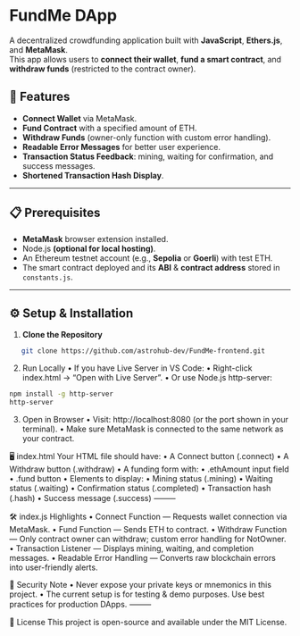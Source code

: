 # FundMe DApp

A decentralized crowdfunding application built with **JavaScript**, **Ethers.js**, and **MetaMask**.  
This app allows users to **connect their wallet**, **fund a smart contract**, and **withdraw funds** (restricted to the contract owner).

## 🚀 Features

-   **Connect Wallet** via MetaMask.
-   **Fund Contract** with a specified amount of ETH.
-   **Withdraw Funds** (owner-only function with custom error handling).
-   **Readable Error Messages** for better user experience.
-   **Transaction Status Feedback**: mining, waiting for confirmation, and success messages.
-   **Shortened Transaction Hash Display**.

---

## 📋 Prerequisites

-   **MetaMask** browser extension installed.
-   Node.js **(optional for local hosting)**.
-   An Ethereum testnet account (e.g., **Sepolia** or **Goerli**) with test ETH.
-   The smart contract deployed and its **ABI** & **contract address** stored in `constants.js`.

---

## ⚙️ Setup & Installation

1. **Clone the Repository**

```bash
   git clone https://github.com/astrohub-dev/FundMe-frontend.git
```

2. Run Locally
   • If you have Live Server in VS Code:
   • Right-click index.html → “Open with Live Server”.
   • Or use Node.js http-server:

```bash
npm install -g http-server
http-server
```

3. Open in Browser
   • Visit: http://localhost:8080 (or the port shown in your terminal).
   • Make sure MetaMask is connected to the same network as your contract.

🖥️ index.html
Your HTML file should have:
• A Connect button (.connect)
• A Withdraw button (.withdraw)
• A funding form with:
• .ethAmount input field
• .fund button
• Elements to display:
• Mining status (.mining)
• Waiting status (.waiting)
• Confirmation status (.completed)
• Transaction hash (.hash)
• Success message (.success)
⸻

🛠 index.js Highlights
• Connect Function — Requests wallet connection via MetaMask.
• Fund Function — Sends ETH to contract.
• Withdraw Function — Only contract owner can withdraw; custom error handling for NotOwner.
• Transaction Listener — Displays mining, waiting, and completion messages.
• Readable Error Handling — Converts raw blockchain errors into user-friendly alerts.

🔐 Security Note
• Never expose your private keys or mnemonics in this project.
• The current setup is for testing & demo purposes. Use best practices for production DApps.
⸻

📜 License
This project is open-source and available under the MIT License.
